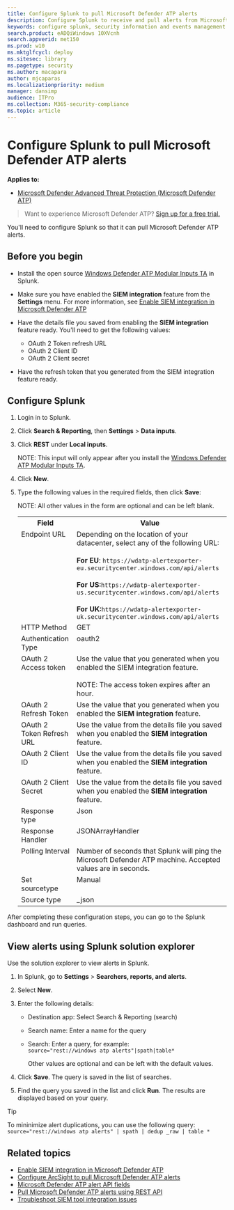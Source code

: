 ```yaml
---
title: Configure Splunk to pull Microsoft Defender ATP alerts
description: Configure Splunk to receive and pull alerts from Microsoft Defender Security Center.
keywords: configure splunk, security information and events management tools, splunk
search.product: eADQiWindows 10XVcnh
search.appverid: met150
ms.prod: w10
ms.mktglfcycl: deploy
ms.sitesec: library
ms.pagetype: security
ms.author: macapara
author: mjcaparas
ms.localizationpriority: medium
manager: dansimp
audience: ITPro
ms.collection: M365-security-compliance 
ms.topic: article
---
```


# Configure Splunk to pull Microsoft Defender ATP alerts

**Applies to:**


- [Microsoft Defender Advanced Threat Protection (Microsoft Defender ATP)](https://go.microsoft.com/fwlink/p/?linkid=2069559)



>Want to experience Microsoft Defender ATP? [Sign up for a free trial.](https://www.microsoft.com/WindowsForBusiness/windows-atp?ocid=docs-wdatp-configuresplunk-abovefoldlink) 

You'll need to configure Splunk so that it can pull Microsoft Defender ATP alerts.

## Before you begin

- Install the open source [Windows Defender ATP Modular Inputs TA](https://splunkbase.splunk.com/app/4128/) in Splunk.
- Make sure you have enabled the **SIEM integration** feature from the **Settings** menu. For more information, see [Enable SIEM integration in Microsoft Defender ATP](enable-siem-integration.md)

- Have the details file you saved from enabling the **SIEM integration** feature ready. You'll need to get the following values:
  - OAuth 2 Token refresh URL
  - OAuth 2 Client ID
  - OAuth 2 Client secret

- Have the refresh token that you generated from the SIEM integration feature ready.

## Configure Splunk

1. Login in to Splunk.

2. Click **Search & Reporting**, then **Settings** > **Data inputs**.

3. Click **REST** under **Local inputs**.

   NOTE:
   This input will only appear after you install the [Windows Defender ATP Modular Inputs TA](https://splunkbase.splunk.com/app/4128/).

4. Click **New**.

5. Type the following values in the required fields, then click **Save**:

   NOTE:
   All other values in the form are optional and can be left blank.

   <table>
   <tbody style="vertical-align:top;">
   <tr>
   <th>Field</th>
   <th>Value</th>
   </tr>
   <tr>
   <td>Endpoint URL</td>
   <td>Depending on the location of your datacenter, select any of the following URL: </br></br> <strong>For EU</strong>:  <code>https://wdatp-alertexporter-eu.securitycenter.windows.com/api/alerts</code><br></br><strong>For US:</strong><code>https://wdatp-alertexporter-us.securitycenter.windows.com/api/alerts</code> <br><br> <strong>For UK:</strong><code>https://wdatp-alertexporter-uk.securitycenter.windows.com/api/alerts</code>
   </tr>
   <tr>
   <td>HTTP Method</td>
   <td>GET</td>
   </tr>
   <td>Authentication Type</td>
   <td>oauth2</td>
   <tr>
   <td>OAuth 2 Access token</td>
   <td>Use the value that you generated when you enabled the SIEM integration feature. </br></br> NOTE: The access token expires after an hour. </td>
   </tr>
   <tr>
   <td>OAuth 2 Refresh Token</td>
   <td>Use the value that you generated when you enabled the <strong>SIEM integration</strong> feature.</td>
   </tr>
   <tr>
   <td>OAuth 2 Token Refresh URL</td>
   <td>Use the value from the details file you saved when you enabled the <strong>SIEM integration</strong> feature.</td>
   </tr>
   <tr>
   <td>OAuth 2 Client ID</td>
   <td>Use the value from the details file you saved when you enabled the <strong>SIEM integration</strong> feature.</td>
   </tr>
   <tr>
   <td>OAuth 2 Client Secret</td>
   <td>Use the value from the details file you saved when you enabled the <strong>SIEM integration</strong> feature.</td>
   </tr>
   <tr>
   <td>Response type</td>
   <td>Json</td>
   </tr>
   <tr>
   <td>Response Handler</td>
   <td>JSONArrayHandler</td>
   </tr>
   <tr>
   <td>Polling Interval</td>
   <td>Number of seconds that Splunk will ping the Microsoft Defender ATP machine. Accepted values are in seconds.</td>
   </tr>
   <tr>
   <td>Set sourcetype</td>
   <td>Manual</td>
   </tr>
   <tr>
   <td>Source type</td>
   <td>_json</td>
   </tr>
   </tr>
   </table>

After completing these configuration steps, you can go to the Splunk dashboard and run queries.

## View alerts using Splunk solution explorer
Use the solution explorer to view alerts in Splunk.

1. In Splunk, go to **Settings** > **Searchers, reports, and alerts**.

2. Select **New**.

3. Enter the following details:
   - Destination app: Select Search & Reporting (search)
   - Search name: Enter a name for the query
   - Search: Enter a query, for example:</br>
     `source="rest://windows atp alerts"|spath|table*`

     Other values are optional and can be left with the default values.
4. Click **Save**. The query is saved in the list of searches.

5. Find the query you saved in the list and click **Run**. The results are displayed based on your query.


>[!TIP]
> To mininimize alert duplications, you can use the following query:
>```source="rest://windows atp alerts" | spath | dedup _raw | table *``` 

## Related topics
- [Enable SIEM integration in Microsoft Defender ATP](enable-siem-integration.md)
- [Configure ArcSight to pull Microsoft Defender ATP alerts](configure-arcsight.md)
- [Microsoft Defender ATP alert API fields](api-portal-mapping.md)
- [Pull Microsoft Defender ATP alerts using REST API](pull-alerts-using-rest-api.md)
- [Troubleshoot SIEM tool integration issues](troubleshoot-siem.md)
